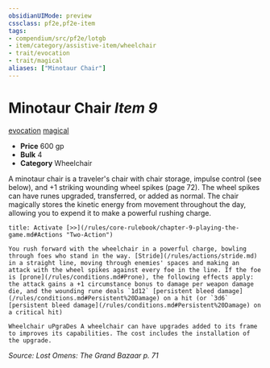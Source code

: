 ```yaml
---
obsidianUIMode: preview
cssclass: pf2e,pf2e-item
tags:
- compendium/src/pf2e/lotgb
- item/category/assistive-item/wheelchair
- trait/evocation
- trait/magical
aliases: ["Minotaur Chair"]
---
```

# Minotaur Chair *Item 9*  
[evocation](/rules/traits/evocation.md)  [magical](/rules/traits/magical.md)  

- **Price** 600 gp
- **Bulk** 4
- **Category** Wheelchair

A minotaur chair is a traveler's chair with chair storage, impulse control (see below), and +1 striking wounding wheel spikes (page 72). The wheel spikes can have runes upgraded, transferred, or added as normal. The chair magically stores the kinetic energy from movement throughout the day, allowing you to expend it to make a powerful rushing charge.

```ad-embed-ability
title: Activate [>>](/rules/core-rulebook/chapter-9-playing-the-game.md#Actions "Two-Action")

You rush forward with the wheelchair in a powerful charge, bowling through foes who stand in the way. [Stride](/rules/actions/stride.md) in a straight line, moving through enemies' spaces and making an attack with the wheel spikes against every foe in the line. If the foe is [prone](/rules/conditions.md#Prone), the following effects apply: the attack gains a +1 circumstance bonus to damage per weapon damage die, and the wounding rune deals `1d12` [persistent bleed damage](/rules/conditions.md#Persistent%20Damage) on a hit (or `3d6` [persistent bleed damage](/rules/conditions.md#Persistent%20Damage) on a critical hit)

Wheelchair uPgraDes A wheelchair can have upgrades added to its frame to improves its capabilities. The cost includes the installation of the upgrade.
```

*Source: Lost Omens: The Grand Bazaar p. 71*